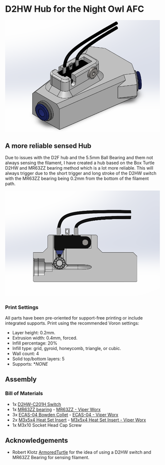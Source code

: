 # D2HW Hub for the Night Owl AFC

![1](./Images/d2hw1.png)

## A more reliable sensed Hub

Due to issues with the D2F hub and the 5.5mm Ball Bearing and them not always sensing the filament, I have created a hub based on the Box Turtle D2HW and MR63ZZ bearing method which is a lot more reliable. This will always trigger due to the short trigger and long stroke of the D2HW switch with the MR63ZZ bearing being 0.2mm from the bottom of the filament path.

![1](./Images/d2hw2.png)

### Print Settings

All parts have been pre-oriented for support-free printing or include integrated supports. Print using the recommended Voron settings:

- Layer height: 0.2mm.
- Extrusion width: 0.4mm, forced.
- Infill percentage: 20%
- Infill type: grid, gyroid, honeycomb, triangle, or cubic.
- Wall count: 4
- Solid top/bottom layers: 5
- Supports: **NONE*

## Assembly

### Bill of Materials

- 1x [D2HW-C201H Switch](https://www.aliexpress.com/item/1005001866383478.html)
- 1x [MR63ZZ bearing](https://www.aliexpress.com/item/1005002121057437.html) - [MR63ZZ - Viper Worx](https://www.viperworx.uk/product/mr63zz-bearing)
- 3x [ECAS-04 Bowden Collet](https://www.aliexpress.com/item/1005006618335984.html) - [ECAS-04 - Viper Worx](https://www.viperworx.uk/product/ecas04-bowden-collet)
- 2x [M3x5x4 Heat Set Insert](https://www.aliexpress.com/item/1005003582355741.html) - [M3x5x4 Heat Set Insert - Viper Worx](https://www.viperworx.uk/product/heat-set-inserts-m3x5x4)
- 1x M3x10 Socket Head Cap Screw

## Acknowledgements

 - Robert Klotz [ArmoredTurtle](https://github.com/ArmoredTurtle) for the idea of using a D2HW switch and MR63ZZ Bearing for sensing filament. 